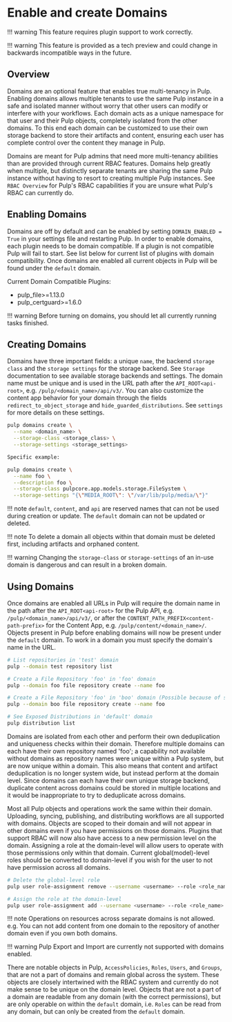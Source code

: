 # Enable and create Domains

!!! warning
    This feature requires plugin support to work correctly.

!!! warning
    This feature is provided as a tech preview and could change in backwards incompatible
    ways in the future.

## Overview

Domains are an optional feature that enables true multi-tenancy in Pulp. Enabling domains allows
multiple tenants to use the same Pulp instance in a safe and isolated manner without worry that
other users can modify or interfere with your workflows. Each domain acts as a unique namespace for
that user and their Pulp objects, completely isolated from the other domains. To this end each
domain can be customized to use their own storage backend to store their artifacts and content,
ensuring each user has complete control over the content they manage in Pulp.

Domains are meant for Pulp admins that need more multi-tenancy abilities than are provided through
current RBAC features. Domains help greatly when multiple, but distinctly separate tenants are
sharing the same Pulp instance without having to resort to creating multiple Pulp instances. See
`RBAC Overview` for Pulp's RBAC capabilities if you are unsure what Pulp's RBAC can
currently do.

## Enabling Domains

Domains are off by default and can be enabled by setting `DOMAIN_ENABLED = True` in your settings
file and restarting Pulp. In order to enable domains, each plugin needs to be domain compatible. If
a plugin is not compatible Pulp will fail to start. See list below for current list of plugins with
domain compatibility. Once domains are enabled all current objects in Pulp will be found under the
`default` domain.

Current Domain Compatible Plugins:

- pulp_file>=1.13.0
- pulp_certguard>=1.6.0

!!! warning
Before turning on domains, you should let all currently running tasks finished.

## Creating Domains

Domains have three important fields: a unique `name`, the backend `storage class` and the
`storage settings` for the storage backend. See `Storage` documentation to see
available storage backends and settings. The domain name must be unique and is used in the URL path
after the `API_ROOT<api-root>`, e.g. `/pulp/<domain_name>/api/v3/`. You can also customize
the content app behavior for your domain through the fields `redirect_to_object_storage` and
`hide_guarded_distributions`. See `settings` for more details on these settings.

```bash
pulp domains create \
  --name <domain_name> \
  --storage-class <storage_class> \
  --storage-settings <storage_settings>

Specific example:

pulp domains create \
  --name foo \
  --description foo \
  --storage-class pulpcore.app.models.storage.FileSystem \
  --storage-settings "{\"MEDIA_ROOT\": \"/var/lib/pulp/media/\"}"
```

!!! note
    `default`, `content`, and `api` are reserved names that can not be used during creation
    or update. The `default` domain can not be updated or deleted.


!!! note
    To delete a domain all objects within that domain must be deleted first, including artifacts and
    orphaned content.


!!! warning
    Changing the `storage-class` or `storage-settings` of an in-use domain is
    dangerous and can result in a broken domain.

## Using Domains

Once domains are enabled all URLs in Pulp will require the domain name in the path after the
`API_ROOT<api-root>` for the Pulp API, e.g. `/pulp/<domain_name>/api/v3/`, or after the
`CONTENT_PATH_PREFIX<content-path-prefix>` for the Content App, e.g.
`/pulp/content/<domain_name>/`. Objects present in Pulp before enabling domains will now be
present under the `default` domain. To work in a domain you must specify the domain's name in the
URL.

```bash
# List repositories in 'test' domain
pulp --domain test repository list

# Create a File Repository 'foo' in 'foo' domain
pulp --domain foo file repository create --name foo

# Create a File Repository 'foo' in 'boo' domain (Possible because of separate domains)
pulp --domain boo file repository create --name foo

# See Exposed Distributions in 'default' domain
pulp distribution list
```

Domains are isolated from each other and perform their own deduplication and uniqueness checks
within their domain. Therefore multiple domains can each have their own repository named 'foo'; a
capability not available without domains as repository names were unique within a Pulp system, but
are now unique within a domain. This also means that content and artifact deduplication is no longer
system wide, but instead perform at the domain level. Since domains can each have their own unique
storage backend, duplicate content across domains could be stored in multiple locations and it would
be inappropriate to try to deduplicate across domains.

Most all Pulp objects and operations work the same within their domain. Uploading, syncing,
publishing, and distributing workflows are all supported with domains. Objects are scoped to their
domain and will not appear in other domains even if you have permissions on those domains. Plugins
that support RBAC will now also have access to a new permission level on the domain. Assigning a
role at the domain-level will allow users to operate with those permissions only within that domain.
Current global(model)-level roles should be converted to domain-level if you wish for the user to
not have permission across all domains.

```bash
# Delete the global-level role
pulp user role-assignment remove --username <username> --role <role_name> --object ""

# Assign the role at the domain-level
pulp user role-assignment add --username <username> --role <role_name> --domain <domain_href>
```

!!! note
    Operations on resources across separate domains is not allowed. e.g. You can not add content
    from one domain to the repository of another domain even if you own both domains.


!!! warning
    Pulp Export and Import are currently not supported with domains enabled.


There are notable objects in Pulp, `AccessPolicies`, `Roles`, `Users`, and `Groups`, that
are not a part of domains and remain global across the system. These objects are closely intertwined
with the RBAC system and currently do not make sense to be unique on the domain level. Objects
that are not a part of a domain are readable from any domain (with the correct permissions), but are
only operable on within the `default` domain, i.e. `Roles` can be read from any domain, but can
only be created from the `default` domain.
